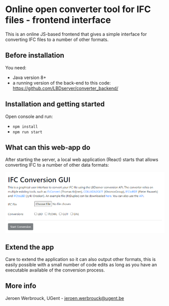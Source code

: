 # Online open converter tool for IFC files - frontend interface
This is an online JS-based frontend that gives a simple interface for converting IFC files to a number of other formats.

## Before installation
You need:
- Java version 8+
- a running version of the back-end to this code: https://github.com/LBDserver/converter_backend/

## Installation and getting started
Open console and run:
- `npm install`
- `npm run start`

## What can this web-app do
After starting the server, a local web application (React) starts that allows converting IFC to a number of other data formats:

![interface](img/interface.png "Interface of LBD converter tool")

## Extend the app
Care to extend the application so it can also output other formats, this is easily possible with a small number of code edits as long as you have an executable available of the conversion process.

## More info
Jeroen Werbrouck, UGent - jeroen.werbrouck@ugent.be
